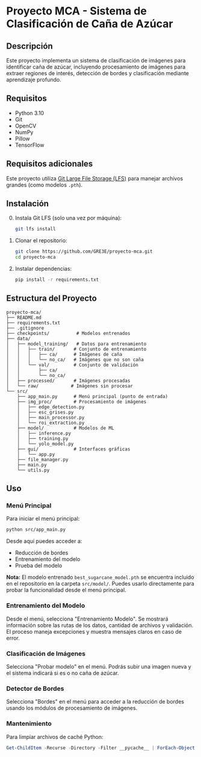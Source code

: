 # Proyecto MCA - Sistema de Clasificación de Caña de Azúcar

## Descripción
Este proyecto implementa un sistema de clasificación de imágenes para identificar caña de azúcar, incluyendo procesamiento de imágenes para extraer regiones de interés, detección de bordes y clasificación mediante aprendizaje profundo.

## Requisitos
- Python 3.10
- Git
- OpenCV
- NumPy
- Pillow
- TensorFlow

## Requisitos adicionales

Este proyecto utiliza [Git Large File Storage (LFS)](https://git-lfs.github.com) para manejar archivos grandes (como modelos `.pth`).

## Instalación

0. Instala Git LFS (solo una vez por máquina):
   ```bash
   git lfs install

1. Clonar el repositorio:
   ```bash
   git clone https://github.com/GRE3E/proyecto-mca.git
   cd proyecto-mca
   ```
2. Instalar dependencias:
   ```bash
   pip install -r requirements.txt
   ```

## Estructura del Proyecto
```
proyecto-mca/
├── README.md
├── requirements.txt
├── .gitignore
├── checkpoints/          # Modelos entrenados
├── data/
│   ├── model_training/   # Datos para entrenamiento
│   │   ├── train/       # Conjunto de entrenamiento
│   │   │   ├── ca/      # Imágenes de caña
│   │   │   └── no_ca/   # Imágenes que no son caña
│   │   └── val/         # Conjunto de validación
│   │       ├── ca/
│   │       └── no_ca/
│   ├── processed/       # Imágenes procesadas
│   └── raw/            # Imágenes sin procesar
└── src/
    ├── app_main.py      # Menú principal (punto de entrada)
    ├── img_proc/        # Procesamiento de imágenes
    │   ├── edge_detection.py
    │   ├── esc_grises.py
    │   ├── main_processor.py
    │   └── roi_extraction.py
    ├── model/           # Modelos de ML
    │   ├── inference.py
    │   ├── training.py
    │   └── yolo_model.py
    ├── gui/             # Interfaces gráficas
    │   └── app.py
    ├── file_manager.py
    ├── main.py
    └── utils.py
```

## Uso

### Menú Principal
Para iniciar el menú principal:
```bash
python src/app_main.py
```
Desde aquí puedes acceder a:
- Reducción de bordes
- Entrenamiento del modelo
- Prueba del modelo

**Nota:** El modelo entrenado `best_sugarcane_model.pth` se encuentra incluido en el repositorio en la carpeta `src/model/`. Puedes usarlo directamente para probar la funcionalidad desde el menú principal.
### Entrenamiento del Modelo
Desde el menú, selecciona "Entrenamiento Modelo". Se mostrará información sobre las rutas de los datos, cantidad de archivos y validación. El proceso maneja excepciones y muestra mensajes claros en caso de error.

### Clasificación de Imágenes
Selecciona "Probar modelo" en el menú. Podrás subir una imagen nueva y el sistema indicará si es o no caña de azúcar.

### Detector de Bordes
Selecciona "Bordes" en el menú para acceder a la reducción de bordes usando los módulos de procesamiento de imágenes.

### Mantenimiento
Para limpiar archivos de caché Python:
```powershell
Get-ChildItem -Recurse -Directory -Filter __pycache__ | ForEach-Object { Remove-Item $_.FullName -Recurse -Force }
```